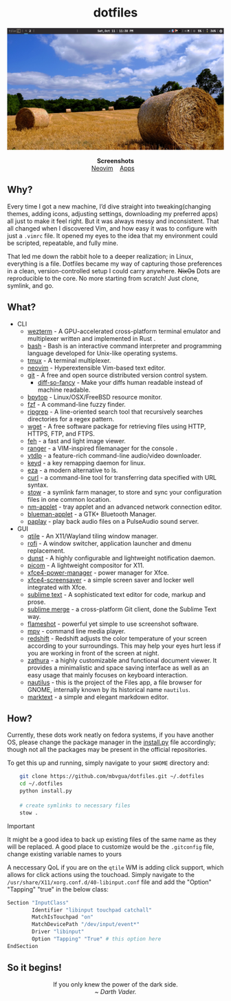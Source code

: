 <h1 align="center">dotfiles</h1>

![mbugua's dotfiles](./images/desktop.png)

<p align="center">
    <b>Screenshots</b><br>
    <a href="https://github.com/mbvgua/dotfiles/blob/main/images/nvim.png">Neovim</a>&nbsp;&nbsp;&nbsp;
    <a href="https://github.com/mbvgua/dotfiles/blob/main/images/apps.png">Apps</a>&nbsp;&nbsp;&nbsp;
</p>

## Why?

Every time I got a new machine, I’d dive straight into tweaking(changing themes, adding icons, adjusting settings, downloading my preferred apps) all just to make it feel right. But it was always messy and inconsistent. That all changed when I discovered Vim, and how easy it was to configure with just a `.vimrc` file. It opened my eyes to the idea that my environment could be scripted, repeatable, and fully mine.

That led me down the rabbit hole to a deeper realization; in Linux, everything is a file. Dotfiles became my way of capturing those preferences in a clean, version-controlled setup I could carry anywhere. ~~NixOs~~ Dots are reproducible to the core. No more starting from scratch! Just clone, symlink, and go.

## What?

- CLI
    - [wezterm](https://github.com/wezterm/wezterm) - A GPU-accelerated cross-platform terminal emulator and multiplexer written and implemented in Rust .
    - [bash](https://cgit.git.savannah.gnu.org/cgit/bash.git) - Bash is an interactive command interpreter and programming language developed for Unix-like operating systems.
    - [tmux](https://github.com/tmux/tmux) - A terminal multiplexer.
    - [neovim](https://github.com/neovim/neovim) - Hyperextensible Vim-based text editor.
    - [git](https://github.com/git/git) - A free and open source distributed version control system.
        - [diff-so-fancy](https://github.com/so-fancy/diff-so-fancy) - Make your diffs human readable instead of machine readable.
    - [bpytop](https://github.com/aristocratos/bpytop) - Linux/OSX/FreeBSD resource monitor.
    - [fzf](https://github.com/junegunn/fzf) - A command-line fuzzy finder.
    - [ripgrep](https://github.com/BurntSushi/ripgrep) - A line-oriented search tool that recursively searches directories for a regex pattern.
    - [wget](https://cgit.git.savannah.gnu.org/cgit/wget.git) - A free software package for retrieving files using HTTP, HTTPS, FTP, and FTPS.
    - [feh](https://github.com/derf/feh) - a fast and light image viewer.
    - [ranger](https://github.com/ranger/ranger) - a VIM-inspired filemanager for the console .
    - [ytdlp](https://github.com/yt-dlp/yt-dlp) - a feature-rich command-line audio/video downloader.
    - [keyd](https://github.com/rvaiya/keyd) - a key remapping daemon for linux.
    - [eza](https://github.com/eza-community/eza) - a modern alternative to ls.
    - [curl](https://github.com/curl/curl) - a command-line tool for transferring data specified with URL syntax.
    - [stow](https://www.gnu.org/software/stow/) - a symlink farm manager, to store and sync your configuration files in one common location.
    - [nm-applet](https://gitlab.gnome.org/GNOME/network-manager-applet) - tray applet and an advanced network connection editor.
    - [blueman-applet](https://github.com/blueman-project/blueman) - a GTK+ Bluetooth Manager.
    - [paplay](https://linux.die.net/man/1/paplay) - play back audio files on a PulseAudio sound server.
- GUI
    - [qtile](https://github.com/qtile/qtile) - An X11/Wayland tiling window manager.
    - [rofi](https://github.com/davatorium/rofi) - A window switcher, application launcher and dmenu replacement.
    - [dunst](https://github.com/dunst-project/dunst) - A highly configurable and lightweight notification daemon.
    - [picom](https://github.com/yshui/picom) - A lightweight compositor for X11.
    - [xfce4-power-manager](https://gitlab.xfce.org/xfce/xfce4-power-manager) - power manager for Xfce.
    - [xfce4-screensaver](https://gitlab.xfce.org/apps/xfce4-screensaver) - a simple screen saver and locker well integrated with Xfce.
    - [sublime text](https://www.sublimetext.com) - A sophisticated text editor for code, markup and prose.
    - [sublime merge](https://www.sublimemerge.com) - a cross-platform Git client, done the Sublime Text way.
    - [flameshot](https://github.com/flameshot-org/flameshot) - powerful yet simple to use screenshot software.
    - [mpv](https://github.com/mpv-player/mpv) - command line media player.
    - [redshift](https://github.com/jonls/redshift) - Redshift adjusts the color temperature of your screen according to your surroundings. This may help your eyes hurt less if you are working in front of the screen at night.
    - [zathura](https://pwmt.org/projects/zathura) - a highly customizable and functional document viewer. It provides a minimalistic and space saving interface as well as an easy usage that mainly focuses on keyboard interaction.
    - [nautilus](https://gitlab.gnome.org/GNOME/nautilus) - this is the project of the Files app, a file browser for GNOME, internally known by its historical name `nautilus`.
    - [marktext](https://github.com/marktext/marktext) - a simple and elegant markdown editor.

## How?

Currently, these dots work neatly on fedora systems, if you have another OS, please change the package manager in the [install.py](./install.py) file accordingly; though not all the packages may be present in the official repositories.

To get this up and running, simply navigate to your `$HOME` directory and:
```bash
    git clone https://github.com/mbvgua/dotfiles.git ~/.dotfiles
    cd ~/.dotfiles
    python install.py

    # create symlinks to necessary files
    stow .
```
> [!IMPORTANT]
> It might be a good idea to back up existing files of the same name as they will be replaced. A good place to customize would be the `.gitconfig` file, change existing variable names to yours
> 
> A neccessary QoL if you are on the `qtile` WM is adding click support, which allows for click actions using the touchoad. Simply navigate to the `/usr/share/X11/xorg.conf.d/40-libinput.conf` file and add the "Option" "Tapping" "true" in the below class:
> 
> ```bash
> Section "InputClass"
>         Identifier "libinput touchpad catchall"
>         MatchIsTouchpad "on"
>         MatchDevicePath "/dev/input/event*"
>         Driver "libinput"
>         Option "Tapping" "True" # this option here
> EndSection
> ```

## So it begins!
<!--- So it begins young Padawan! --->

<p align="center">
<bold> If you only knew the power of the dark side. </bold><br>
    <i> ~ Darth Vader.</i>
</p>

<!--## May I?-->
<!---->
<!--[If you insist...](./LICENSE)-->
<!---->
